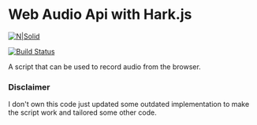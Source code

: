 # Web Audio Api with Hark.js

[![N|Solid](https://cldup.com/dTxpPi9lDf.thumb.png)](https://nodesource.com/products/nsolid)

[![Build Status](https://travis-ci.org/joemccann/dillinger.svg?branch=master)](https://travis-ci.org/joemccann/dillinger)

A script that can be used to record audio from the browser.


### Disclaimer

 I don't own this code just updated some outdated implementation to make the script work and tailored some other code.

